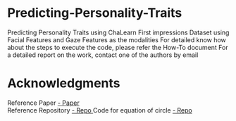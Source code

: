 # Predicting-Personality-Traits
Predicting Personality Traits using ChaLearn First impressions Dataset using Facial Features and Gaze Features as the modalities
For detailed know how about the steps to execute the code, please refer the How-To document
For a detailed report on the work, contact one of the authors by email
# Acknowledgments
<body> <a> Reference Paper </a> <a href="https://ieeexplore.ieee.org/document/8066355">  -  Paper </body> <br>
<body> <a> Reference Repository </a> <a href="https://github.com/zishansami102/First-Impression"> -  Repo </body>
<body> <a> Code for equation of circle </a> <a href="https://www.geeksforgeeks.org/equation-of-circle-when-three-points-on-the-circle-are-given/"> -  Repo </body> 
